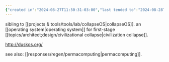 ```yaml
---
{"created in":"2024-08-27T11:50:31-03:00","last tended to":"2024-08-28T14:28:26-03:00","tags":["OS","permacomputing","lab","OSdesign","low-tech","tier1","tool","🌱"],"relevancescore":95,"dg-publish":true,"permalink":"/projects-and-tools/tools/lab/dusk-os/","dgPassFrontmatter":true,"created":"2024-08-27T11:50:31.319-03:00","updated":"2024-09-07T21:14:51.294-03:00"}
---
```


sibling to [[projects & tools/tools/lab/collapseOS\|collapseOS]]. an [[operating system\|operating system]] for first-stage [[topics/architect;design/civilizational collapse\|civilization collapse]].

http://duskos.org/

see also: [[responses/regen/permacomputing\|permacomputing]].